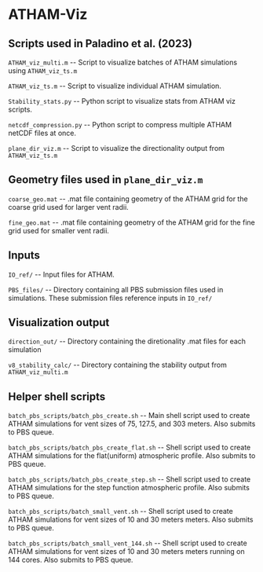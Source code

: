 # ATHAM-Viz

## Scripts used in Paladino et al. (2023)
`ATHAM_viz_multi.m` -- Script to visualize batches of ATHAM simulations using `ATHAM_viz_ts.m`

`ATHAM_viz_ts.m` -- Script to visualize individual ATHAM simulation.

`Stability_stats.py` -- Python script to visualize stats from ATHAM viz scripts. 

`netcdf_compression.py` -- Python script to compress multiple ATHAM netCDF files at once.

`plane_dir_viz.m` -- Script to visualize the directionality output from `ATHAM_viz_ts.m`

## Geometry files used in `plane_dir_viz.m`
`coarse_geo.mat` -- .mat file containing geometry of the ATHAM grid for the coarse grid used for larger vent radii.

`fine_geo.mat` -- .mat file containing geometry of the ATHAM grid for the fine grid used for smaller vent radii.

## Inputs
`IO_ref/` -- Input files for ATHAM. 

`PBS_files/` -- Directory containing all PBS submission files used in simulations. These submission files reference inputs in `IO_ref/`

## Visualization output
`direction_out/` -- Directory containing the diretionality .mat files for each simulation

`v8_stability_calc/` -- Directory containing the stability output from `ATHAM_viz_multi.m`

## Helper shell scripts
`batch_pbs_scripts/batch_pbs_create.sh` -- Main shell script used to create ATHAM simulations for vent sizes of 75, 127.5, and 303 meters. Also submits to PBS queue.

`batch_pbs_scripts/batch_pbs_create_flat.sh` -- Shell script used to create ATHAM simulations for the flat(uniform) atmospheric profile. Also submits to PBS queue.

`batch_pbs_scripts/batch_pbs_create_step.sh` -- Shell script used to create ATHAM simulations for the step function atmospheric profile. Also submits to PBS queue.

`batch_pbs_scripts/batch_small_vent.sh` -- Shell script used to create ATHAM simulations for vent sizes of 10 and 30 meters meters. Also submits to PBS queue.

`batch_pbs_scripts/batch_small_vent_144.sh` -- Shell script used to create ATHAM simulations for vent sizes of 10 and 30 meters meters running on 144 cores. Also submits to PBS queue.


